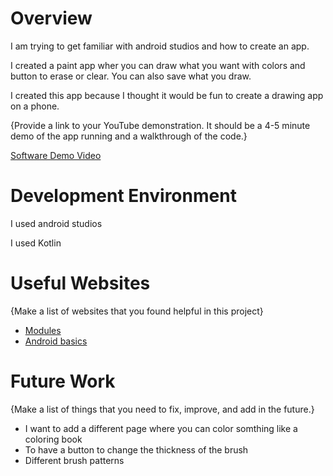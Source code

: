 # Overview

I am trying to get familiar with android studios and how to create an app.

I created a paint app wher you can draw what you want with colors and button to erase or clear. You can also save what you draw.

I created this app because I thought it would be fun to create a drawing app on a phone. 

{Provide a link to your YouTube demonstration.  It should be a 4-5 minute demo of the app running and a walkthrough of the code.}

[Software Demo Video](http://youtube.link.goes.here)

# Development Environment

I used android studios

I used Kotlin

# Useful Websites

{Make a list of websites that you found helpful in this project}
* [Modules]([http://url.link.goes.here](https://byui-cse.github.io/cse310-course/modules/module_descriptions.html))
* [Android basics]([http://url.link.goes.here](https://developer.android.com/courses/android-basics-compose/course))

# Future Work

{Make a list of things that you need to fix, improve, and add in the future.}
* I want to add a different page where you can color somthing like a coloring book
* To have a button to change the thickness of the brush
* Different brush patterns
